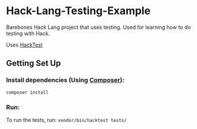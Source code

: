 # Hack-Lang-Testing-Example
 
Barebones Hack Lang project that uses testing. Used for learning how to do testing with Hack. 

Uses [HackTest](https://github.com/hhvm/hacktest)

## Getting Set Up

### Install dependencies (Using [Composer](https://getcomposer.org/)):

`composer install` 

### Run:

To run the tests, run:
`vendor/bin/hacktest tests/`
